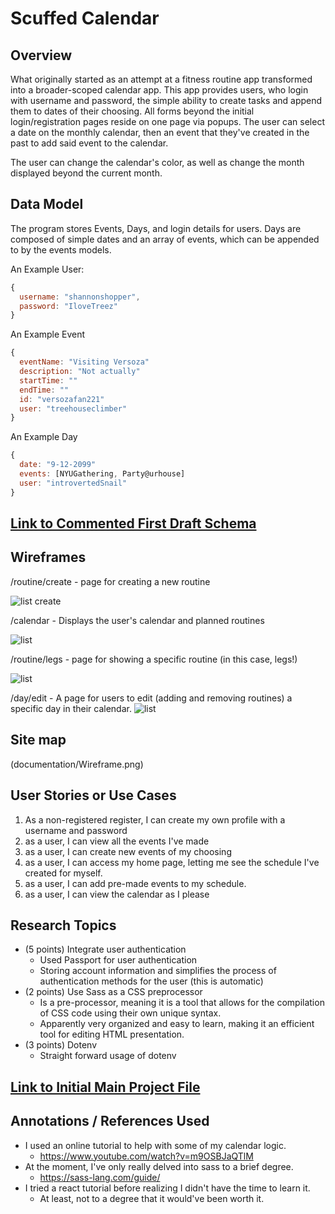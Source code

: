# Scuffed Calendar

## Overview

What originally started as an attempt at a fitness routine app transformed into a broader-scoped calendar app. 
This app provides users, who login with username and password, the simple ability to create tasks and append them to dates of their choosing.
All forms beyond the initial login/registration pages reside on one page via popups. The user can select a date on the monthly calendar, then an
event that they've created in the past to add said event to the calendar.

The user can change the calendar's color, as well as change the month displayed beyond the current month. 

## Data Model

The program stores Events, Days, and login details for users. Days are composed of simple dates and an array of events, which can be appended to by the
events models. 


An Example User:

```javascript
{
  username: "shannonshopper",
  password: "IloveTreez"
}
```

An Example Event

```javascript
{
  eventName: "Visiting Versoza"
  description: "Not actually"
  startTime: ""
  endTime: ""
  id: "versozafan221"
  user: "treehouseclimber"
}
```

An Example Day

```javascript
{
  date: "9-12-2099"
  events: [NYUGathering, Party@urhouse]
  user: "introvertedSnail"
}
```


## [Link to Commented First Draft Schema](db.mjs) 

## Wireframes


/routine/create - page for creating a new routine

![list create](documentation/routine-create.png)

/calendar - Displays the user's calendar and planned routines

![list](documentation/calendar.png)

/routine/legs - page for showing a specific routine (in this case, legs!)

![list](documentation/routine-legs.png)

/day/edit - A page for users to edit (adding and removing routines) a specific day in their calendar.
![list](documentation/day-edit.png)


## Site map


(documentation/Wireframe.png)

## User Stories or Use Cases

1. As a non-registered register, I can create my own profile with a username and password
2. as a user, I can view all the events I've made
3. as a user, I can create new events of my choosing
4. as a user, I can access my home page, letting me see the schedule I've created for myself.
5. as a user, I can add pre-made events to my schedule.
7. as a user, I can view the calendar as I please



## Research Topics

* (5 points) Integrate user authentication
    * Used Passport for user authentication
    * Storing account information and simplifies the process of authentication methods for the user (this is automatic)
* (2 points) Use Sass as a CSS preprocessor
    * Is a pre-processor, meaning it is a tool that allows for the compilation of CSS code using their own unique syntax.
    * Apparently very organized and easy to learn, making it an efficient tool for editing HTML presentation.
* (3 points) Dotenv
    * Straight forward usage of dotenv



## [Link to Initial Main Project File](app.mjs) 


## Annotations / References Used
* I used an online tutorial to help with some of my calendar logic.
    * https://www.youtube.com/watch?v=m9OSBJaQTlM
* At the moment, I've only really delved into sass to a brief degree.
    * https://sass-lang.com/guide/
* I tried a react tutorial before realizing I didn't have the time to learn it.
    * At least, not to a degree that it would've been worth it.

    


